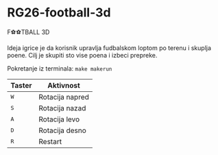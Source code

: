 # RG26-football-3d
F⚽️⚽️TBALL 3D

Ideja igrice je da korisnik upravlja fudbalskom loptom po terenu i
skuplja poene. 
Cilj je skupiti sto vise poena i izbeci prepreke.

Pokretanje iz terminala:
`make makerun`

Taster|Aktivnost
------| ------
<kbd>W</kbd>|Rotacija napred
<kbd>S</kbd>|Rotacija nazad
<kbd>A</kbd>|Rotacija levo
<kbd>D</kbd>|Rotacija desno
<kbd>R</kbd>|Restart
